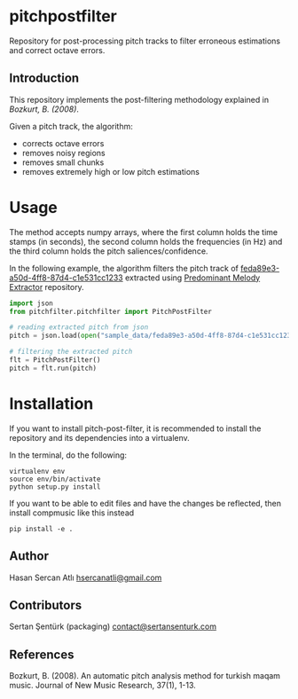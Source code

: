 pitchpostfilter
===========

Repository for post-processing pitch tracks to filter erroneous estimations and correct octave errors.

Introduction
------------
This repository implements the post-filtering methodology explained in _Bozkurt, B. (2008)_.

Given a pitch track, the algorithm:
- corrects octave errors
- removes noisy regions
- removes small chunks
- removes extremely high or low pitch estimations

Usage
=======
The method accepts numpy arrays, where the first column holds the time stamps (in seconds), the second column holds the frequencies (in Hz) and the third column holds the pitch saliences/confidence.

In the following example, the algorithm filters the pitch track of [feda89e3-a50d-4ff8-87d4-c1e531cc1233](http://musicbrainz.org/recording/feda89e3-a50d-4ff8-87d4-c1e531cc1233) extracted using [Predominant Melody Extractor](https://github.com/sertansenturk/predominantmelodymakam) repository.

```python
import json
from pitchfilter.pitchfilter import PitchPostFilter

# reading extracted pitch from json
pitch = json.load(open("sample_data/feda89e3-a50d-4ff8-87d4-c1e531cc1233.json", 'r'))['pitch']

# filtering the extracted pitch
flt = PitchPostFilter()
pitch = flt.run(pitch)
```

Installation
============

If you want to install pitch-post-filter, it is recommended to install the repository and its dependencies into a virtualenv. 

In the terminal, do the following:

    virtualenv env
    source env/bin/activate
    python setup.py install

If you want to be able to edit files and have the changes be reflected, then
install compmusic like this instead

    pip install -e .

Author
-------
Hasan Sercan Atlı 
hsercanatli@gmail.com

Contributors
-------
Sertan Şentürk (packaging) 
contact@sertansenturk.com

References
-------
Bozkurt, B. (2008). An automatic pitch analysis method for turkish maqam music. Journal of New Music Research, 37(1), 1-13.
